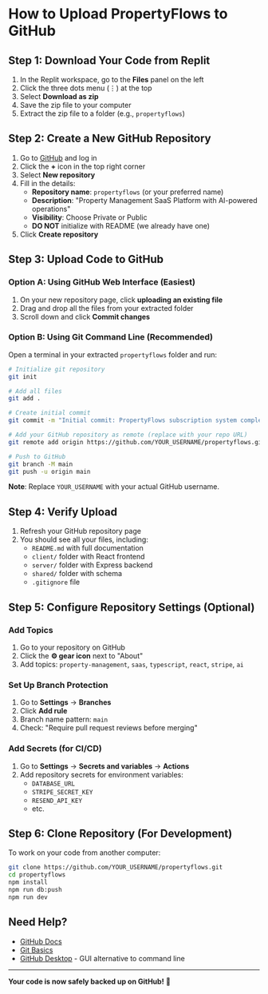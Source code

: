 # How to Upload PropertyFlows to GitHub

## Step 1: Download Your Code from Replit

1. In the Replit workspace, go to the **Files** panel on the left
2. Click the three dots menu (⋮) at the top
3. Select **Download as zip**
4. Save the zip file to your computer
5. Extract the zip file to a folder (e.g., `propertyflows`)

## Step 2: Create a New GitHub Repository

1. Go to [GitHub](https://github.com) and log in
2. Click the **+** icon in the top right corner
3. Select **New repository**
4. Fill in the details:
   - **Repository name**: `propertyflows` (or your preferred name)
   - **Description**: "Property Management SaaS Platform with AI-powered operations"
   - **Visibility**: Choose Private or Public
   - **DO NOT** initialize with README (we already have one)
5. Click **Create repository**

## Step 3: Upload Code to GitHub

### Option A: Using GitHub Web Interface (Easiest)

1. On your new repository page, click **uploading an existing file**
2. Drag and drop all the files from your extracted folder
3. Scroll down and click **Commit changes**

### Option B: Using Git Command Line (Recommended)

Open a terminal in your extracted `propertyflows` folder and run:

```bash
# Initialize git repository
git init

# Add all files
git add .

# Create initial commit
git commit -m "Initial commit: PropertyFlows subscription system complete"

# Add your GitHub repository as remote (replace with your repo URL)
git remote add origin https://github.com/YOUR_USERNAME/propertyflows.git

# Push to GitHub
git branch -M main
git push -u origin main
```

**Note**: Replace `YOUR_USERNAME` with your actual GitHub username.

## Step 4: Verify Upload

1. Refresh your GitHub repository page
2. You should see all your files, including:
   - `README.md` with full documentation
   - `client/` folder with React frontend
   - `server/` folder with Express backend
   - `shared/` folder with schema
   - `.gitignore` file

## Step 5: Configure Repository Settings (Optional)

### Add Topics
1. Go to your repository on GitHub
2. Click the **⚙️ gear icon** next to "About"
3. Add topics: `property-management`, `saas`, `typescript`, `react`, `stripe`, `ai`

### Set Up Branch Protection
1. Go to **Settings** → **Branches**
2. Click **Add rule**
3. Branch name pattern: `main`
4. Check: "Require pull request reviews before merging"

### Add Secrets (for CI/CD)
1. Go to **Settings** → **Secrets and variables** → **Actions**
2. Add repository secrets for environment variables:
   - `DATABASE_URL`
   - `STRIPE_SECRET_KEY`
   - `RESEND_API_KEY`
   - etc.

## Step 6: Clone Repository (For Development)

To work on your code from another computer:

```bash
git clone https://github.com/YOUR_USERNAME/propertyflows.git
cd propertyflows
npm install
npm run db:push
npm run dev
```

## Need Help?

- [GitHub Docs](https://docs.github.com)
- [Git Basics](https://git-scm.com/book/en/v2/Getting-Started-Git-Basics)
- [GitHub Desktop](https://desktop.github.com) - GUI alternative to command line

---

**Your code is now safely backed up on GitHub!** 🎉
